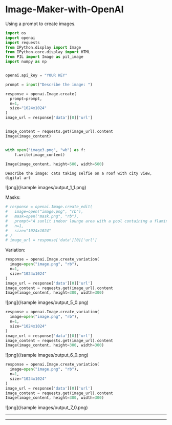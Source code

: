 # Image-Maker-with-OpenAI
Using a prompt to create images.


```python
import os
import openai
import requests
from IPython.display import Image
from IPython.core.display import HTML 
from PIL import Image as pil_image
import numpy as np


openai.api_key = "YOUR KEY"
```


```python
prompt = input("Describe the image: ")

response = openai.Image.create(
  prompt=prompt,
  n=1,
  size="1024x1024"
)
image_url = response['data'][0]['url']


image_content = requests.get(image_url).content
Image(image_content)


with open("image3.png", "wb") as f:
    f.write(image_content)
    
Image(image_content, height=500, width=500)
```

    Describe the image: cats taking selfie on a roof with city view, digital art
    




    
![png](/sample images/output_1_1.png)
    



Masks:


```python
# response = openai.Image.create_edit(
#   image=open("image.png", "rb"),
#   mask=open("mask.png", "rb"),
#   prompt="A sunlit indoor lounge area with a pool containing a flamingo",
#   n=1,
#   size="1024x1024"
# )
# image_url = response['data'][0]['url']
```

Variation:


```python
response = openai.Image.create_variation(
  image=open("image.png", "rb"),
  n=1,
  size="1024x1024"
)
image_url = response['data'][0]['url']
image_content = requests.get(image_url).content
Image(image_content, height=300, width=300)
```




    
![png](/sample images/output_5_0.png)
    




```python
response = openai.Image.create_variation(
  image=open("image.png", "rb"),
  n=1,
  size="1024x1024"
)
image_url = response['data'][0]['url']
image_content = requests.get(image_url).content
Image(image_content, height=300, width=300)
```




    
![png](/sample images/output_6_0.png)
    




```python
response = openai.Image.create_variation(
  image=open("image.png", "rb"),
  n=1,
  size="1024x1024"
)
image_url = response['data'][0]['url']
image_content = requests.get(image_url).content
Image(image_content, height=300, width=300)
```




    
![png](/sample images/output_7_0.png)
    



---

---
